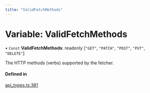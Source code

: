 ```yaml
---
title: "ValidFetchMethods"
---
```

# Variable: ValidFetchMethods

• `Const` **ValidFetchMethods**: readonly [``"GET"``, ``"PATCH"``, ``"POST"``, ``"PUT"``, ``"DELETE"``]

The HTTP methods (verbs) supported by the fetcher.

#### Defined in

[api_types.ts:381](https://github.com/coda/packs-sdk/blob/main/api_types.ts#L381)

